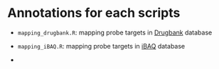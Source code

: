 # Annotations for each scripts

* `mapping_drugbank.R`: mapping probe targets in [Drugbank](https://www.drugbank.ca/) database

* `mapping_iBAQ.R`: mapping probe targets in [iBAQ](http://www.mcponline.org/content/11/3/M111.014050.long) database

* 